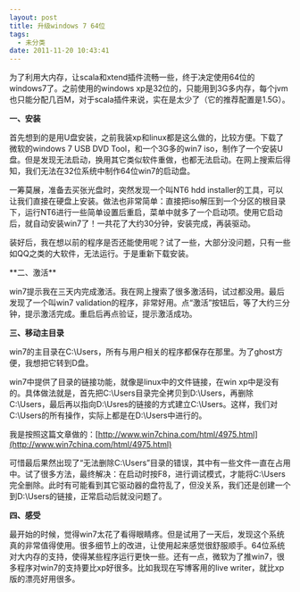 ```yaml
---
layout: post
title: 升级windows 7 64位
tags:
  - 未分类
date: 2011-11-20 10:43:41
---
```


为了利用大内存，让scala和xtend插件流畅一些，终于决定使用64位的windows7了。之前使用的windows xp是32位的，只能用到3G多内存，每个jvm也只能分配几百M，对于scala插件来说，实在是太少了（它的推荐配置是1.5G）。

**一、安装**

首先想到的是用U盘安装，之前我装xp和linux都是这么做的，比较方便。下载了微软的windows 7 USB DVD Tool，和一个3G多的win7 iso，制作了一个安装U盘。但是发现无法启动，换用其它类似软件重做，也都无法启动。在网上搜索后得知，我们无法在32位系统中制作64位win7的启动盘。

<p>一筹莫展，准备去买张光盘时，突然发现一个叫NT6 hdd installer的工具，可以让我们直接在硬盘上安装。做法也非常简单：直接把iso解压到一个分区的根目录下，运行NT6进行一些简单设置后重启，菜单中就多了一个启动项。使用它启动后，就自动安装win7了！一共花了大约30分钟，安装完成，再装驱动。

装好后，我在想以前的程序是否还能使用呢？试了一些，大部分没问题，只有一些如QQ之类的大软件，无法运行。于是重新下载安装。

</p>

<span id="more-584"></span>
<p>**二、激活**

win7提示我在三天内完成激活。我在网上搜索了很多激活码，试过都没用。最后发现了一个叫win7 validation的程序，非常好用。点“激活”按钮后，等了大约三分钟，提示激活完成。重启后再点验证，提示激活成功。

**三、移动主目录**

win7的主目录在C:\Users，所有与用户相关的程序都保存在那里。为了ghost方便，我想把它转到D盘。

win7中提供了目录的链接功能，就像是linux中的文件链接，在win xp中是没有的。具体做法就是，首先把C:\Users目录完全拷贝到D:\Users，再删除C:\Users，最后再以指向D:\Usres的链接的方式建立C:\Users。这样，我们对C:\Users的所有操作，实际上都是在D:\Users中进行的。

我是按照这篇文章做的：[http://www.win7china.com/html/4975.html](http://www.win7china.com/html/4975.html)

可惜最后果然出现了“无法删除C:\Users”目录的错误，其中有一些文件一直在占用中。试了很多方法，最终解决：在启动时按F8，进行调试模式，才能将C:\Users完全删除。此时有可能看到其它驱动器的盘符乱了，但没关系，我们还是创建一个到D:\Users的链接，正常启动后就没问题了。

**四、感受**

最开始的时候，觉得win7太花了看得眼睛疼。但是试用了一天后，发现这个系统真的非常值得使用。很多细节上的改进，让使用起来感觉很舒服顺手。64位系统对大内存的支持，使得某些程序运行更快一些。还有一点，微软为了推win7，很多程序对win7的支持要比xp好很多。比如我现在写博客用的live writer，就比xp版的漂亮好用很多。
</p>